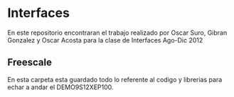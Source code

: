 Interfaces
==========
En este repositorio encontraran el trabajo realizado por Oscar Suro, 
Gibran Gonzalez y Oscar Acosta para la clase de Interfaces Ago-Dic 2012

Freescale
----
En esta carpeta esta guardado todo lo referente al codigo y 
librerias para echar a andar el DEMO9S12XEP100.